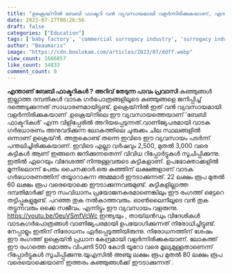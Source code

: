 ```yaml
---
title: "ഉക്രെയ്‌നില്‍ ബേബി ഫാക്ടറി വന്‍ വ്യവസായമായി വളര്‍ന്നിരിക്കുകയാണ്, എന്താണ് ബേബി ഫാക്ടറികള്‍ ?"
date: 2023-07-27T06:26:56
draft: false
categories: ["Education"]
tags: ['baby factory', 'commercial surrogacy industry', 'surrogacy industry', 'ukraine']
author: "Beaumaris"
image: "https://cdn.boolokam.com/articles/2023/07/ddff.webp"
view_count: 1666857
like_count: 34833
comment_count: 0
---
```


**എന്താണ് ബേബി ഫാക്ടറികള്‍ ?** **അറിവ് തേടുന്ന പാവം പ്രവാസി** കുഞ്ഞുങ്ങള്‍ ഇല്ലാത്ത ദമ്പതികള്‍ വാടക ഗര്‍ഭപാത്രങ്ങളിലൂടെ കുഞ്ഞുങ്ങളെ ജനിപ്പിച്ച് ദത്തെടുക്കുന്നത് സാധാരണമായിട്ടുണ്ട്. ഉക്രെയ്‌നില്‍ ഇത് വന്‍ വ്യവസായമായി വളര്‍ന്നിരിക്കുകയാണ് .ഉക്രെയ്‌നിലെ ഈ വ്യവസായത്തെയാണ് 'ബേബി ഫാക്ടറികള്‍' എന്ന വിളിപ്പേരിൽ അറിയപ്പെടുന്നത്.വാണിജ്യപരമായി വാടക ഗര്‍ഭധാരണം അനുവദിക്കുന്ന ലോകത്തിലെ ചുരുക്കം ചില സ്ഥലങ്ങളില്‍ ഒന്നാണ് ഉക്രെയ്ന്‍. അതുകൊണ്ട് തന്നെ ഇവിടെ ഈ വ്യവസായം പടര്‍ന്ന് പന്തലിച്ചിരിക്കുകയാണ്. [](https://cdn.boolokam.com/articles/2023/07/ddff.webp)ഇവിടെ എല്ലാ വര്‍ഷവും 2,500, മുതൽ 3,000 വരെ കുട്ടികള്‍ ആണ് ഇങ്ങനെ ജനിക്കുന്നതെന്ന് വിവിധ റിപ്പോര്‍ട്ടുകള്‍ സൂചിപ്പിക്കുന്നു. ഇതില്‍ ഏറെയും വിദേശത്ത് നിന്നുള്ളവരുടെ കുട്ടികളാണ്. ഉപഭോക്താക്കളില്‍ മൂന്നിലൊന്ന് പേരും ചൈനക്കാര്‍.ഒരു കുഞ്ഞിന് ലക്ഷങ്ങളാണ് വാടക ഗര്‍ഭധാരണത്തിന് തയ്യാറാകുന്ന അമ്മമാര്‍ ഈടാക്കുന്നത്. 22 ലക്ഷം രൂപ മുതല്‍ 60 ലക്ഷം രൂപ വരെയൊക്കെ ഈടാക്കുന്നവരുമുണ്ട്. കുട്ടികളില്ലാത്ത ദമ്പതിമാര്‍ക്ക് ഈ സംവിധാനം പ്രയോജനകരമാണെങ്കിലും ഈ രംഗത്ത് ഒട്ടേറെ തട്ടിപ്പുകളുമുണ്ട്. പറഞ്ഞ തുക നല്‍കാത്തവരും. ഓണ്‍ലൈനിലൂടെ വന്‍ തുക തട്ടുന്നവരും ഒക്കെ സജീവം. എന്നിട്ടും ഈ വ്യവസായം വളരുന്നു. https://youtu.be/0euVSmfVcWc ഇന്ത്യയും , തായ്‌ലന്‍ഡും വിദേശികള്‍ വാടകഗര്‍ഭപാത്രങ്ങള്‍ വാണിജ്യപരമായി ഉപയോഗിക്കുന്നത് നിരോധിച്ചിട്ടുണ്ട്. നേപ്പാളും ഇതിന് നിരോധനം ഏര്‍പ്പെടുത്തിയിരുന്നു. നിരോധനത്തിന് ശേഷം ഈ രംഗത്ത് ഉക്രെയ്ന്‍ പ്രധാന കേന്ദ്രമായി വളര്‍ന്നിരിക്കുകയാണ്. ലോകത്ത് ഈ രംഗത്തെ മൊത്തം വിപണി 500 കോടി യൂറോ വരെ മൂല്യമുള്ളതാണെന്ന് റിപ്പോര്‍ട്ടുകള്‍ സൂചിപ്പിക്കുന്നു.യുഎസില്‍ അഞ്ചു ലക്ഷം രൂപ മുതല്‍ 80 ലക്ഷം രൂപ വരെയൊക്കെയാണ് ഇത്തരം കുഞ്ഞുങ്ങള്‍ക്ക് ഈടാക്കുന്നത്‌ .
